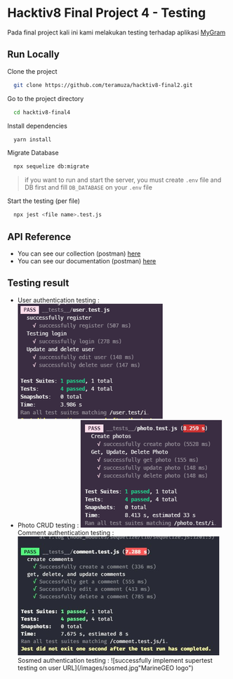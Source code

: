 # Hacktiv8 Final Project 4 - Testing

Pada final project kali ini kami melakukan testing terhadap aplikasi [MyGram](https://github.com/teramuza/hacktiv8-final2)

## Run Locally

Clone the project

```bash
  git clone https://github.com/teramuza/hacktiv8-final2.git
```

Go to the project directory

```bash
  cd hacktiv8-final4
```

Install dependencies

```bash
  yarn install
```

Migrate Database

```bash
  npx sequelize db:migrate
```

> if you want to run and start the server, you must create `.env` file and DB first and fill `DB_DATABASE` on your `.env` file

Start the testing (per file)

```bash
  npx jest <file name>.test.js
```

## API Reference

-   You can see our collection (postman) [here](https://www.getpostman.com/collections/fc0a83578f768c157d9a)
-   You can see our documentation (postman) [here](https://documenter.getpostman.com/view/14129982/UVRDEjqd)

## Testing result

-   User authentication testing : ![successfully implement supertest testing on user URL](/images/userTesting.png "MarineGEO logo")
-   Photo CRUD testing : ![successfully implement supertest testing on user URL](/images/photoTesting.png "MarineGEO logo")
Comment authentication testing : ![successfully implement supertest testing on user URL](/images/comment.jpeg "MarineGEO logo")
Sosmed authentication testing : ![successfully implement supertest testing on user URL](/images/sosmed.jpg"MarineGEO logo")
